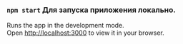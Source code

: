 
### `npm start` Для запуска приложения локально.

Runs the app in the development mode.\
Open [http://localhost:3000](http://localhost:3000) to view it in your browser.
